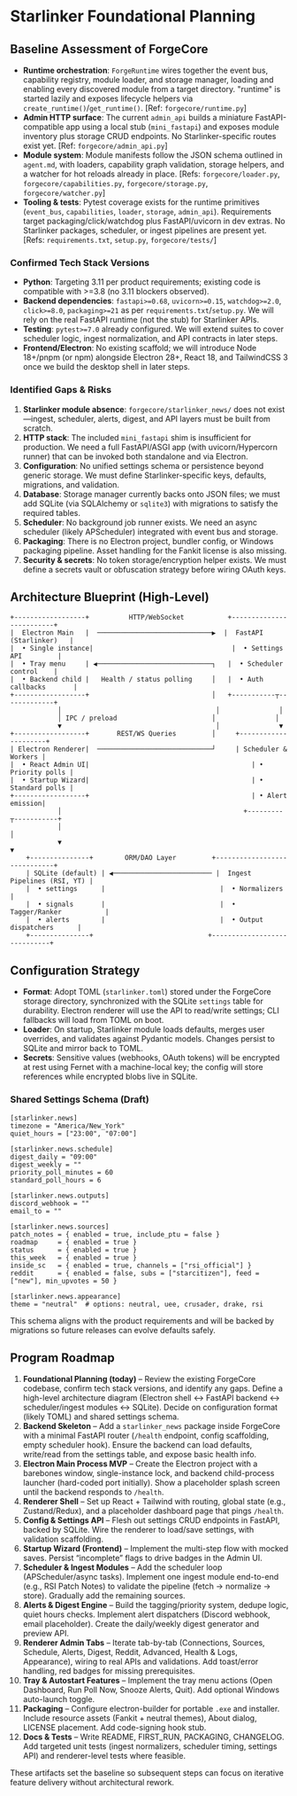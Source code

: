 # Starlinker Foundational Planning

## Baseline Assessment of ForgeCore
- **Runtime orchestration**: `ForgeRuntime` wires together the event bus, capability registry, module loader, and storage manager, loading and enabling every discovered module from a target directory. "runtime" is started lazily and exposes lifecycle helpers via `create_runtime()`/`get_runtime()`. [Ref: `forgecore/runtime.py`]
- **Admin HTTP surface**: The current `admin_api` builds a miniature FastAPI-compatible app using a local stub (`mini_fastapi`) and exposes module inventory plus storage CRUD endpoints. No Starlinker-specific routes exist yet. [Ref: `forgecore/admin_api.py`]
- **Module system**: Module manifests follow the JSON schema outlined in `agent.md`, with loaders, capability graph validation, storage helpers, and a watcher for hot reloads already in place. [Refs: `forgecore/loader.py`, `forgecore/capabilities.py`, `forgecore/storage.py`, `forgecore/watcher.py`]
- **Tooling & tests**: Pytest coverage exists for the runtime primitives (`event_bus`, `capabilities`, `loader`, `storage`, `admin_api`). Requirements target packaging/click/watchdog plus FastAPI/uvicorn in dev extras. No Starlinker packages, scheduler, or ingest pipelines are present yet. [Refs: `requirements.txt`, `setup.py`, `forgecore/tests/`]

### Confirmed Tech Stack Versions
- **Python**: Targeting 3.11 per product requirements; existing code is compatible with >=3.8 (no 3.11 blockers observed).
- **Backend dependencies**: `fastapi>=0.68`, `uvicorn>=0.15`, `watchdog>=2.0`, `click>=8.0`, `packaging>=21` as per `requirements.txt`/`setup.py`. We will rely on the real FastAPI runtime (not the stub) for Starlinker APIs.
- **Testing**: `pytest>=7.0` already configured. We will extend suites to cover scheduler logic, ingest normalization, and API contracts in later steps.
- **Frontend/Electron**: No existing scaffold; we will introduce Node 18+/pnpm (or npm) alongside Electron 28+, React 18, and TailwindCSS 3 once we build the desktop shell in later steps.

### Identified Gaps & Risks
1. **Starlinker module absence**: `forgecore/starlinker_news/` does not exist—ingest, scheduler, alerts, digest, and API layers must be built from scratch.
2. **HTTP stack**: The included `mini_fastapi` shim is insufficient for production. We need a full FastAPI/ASGI app (with uvicorn/Hypercorn runner) that can be invoked both standalone and via Electron.
3. **Configuration**: No unified settings schema or persistence beyond generic storage. We must define Starlinker-specific keys, defaults, migrations, and validation.
4. **Database**: Storage manager currently backs onto JSON files; we must add SQLite (via SQLAlchemy or `sqlite3`) with migrations to satisfy the required tables.
5. **Scheduler**: No background job runner exists. We need an async scheduler (likely APScheduler) integrated with event bus and storage.
6. **Packaging**: There is no Electron project, bundler config, or Windows packaging pipeline. Asset handling for the Fankit license is also missing.
7. **Security & secrets**: No token storage/encryption helper exists. We must define a secrets vault or obfuscation strategy before wiring OAuth keys.

## Architecture Blueprint (High-Level)
```
+------------------+          HTTP/WebSocket           +-------------------------+
|  Electron Main   |  ─────────────────────────────▶  |  FastAPI (Starlinker)   |
|  • Single instance|                                   |  • Settings API         |
|  • Tray menu     | ◀─────────────────────────────┐   |  • Scheduler control    |
|  • Backend child |   Health / status polling     │   |  • Auth callbacks       |
+------------------+                               │   +-----------┬-------------+
            │                                       │               │
            │ IPC / preload                        │               │
            ▼                                       │               ▼
+------------------+       REST/WS Queries         │     +---------------------+
| Electron Renderer|  ─────────────────────────────┘     | Scheduler & Workers |
|  • React Admin UI|                                         | • Priority polls |
|  • Startup Wizard|                                         | • Standard polls |
+------------------+                                         | • Alert emission|
            │                                              +---------┬-----------+
            │                                                          │
            ▼                                                          ▼
    +---------------+        ORM/DAO Layer         +-----------------------------+
    | SQLite (default) | ◀───────────────────────── |  Ingest Pipelines (RSI, YT) |
    |  • settings      |                             |  • Normalizers             |
    |  • signals       |                             |  • Tagger/Ranker           |
    |  • alerts        |                             |  • Output dispatchers      |
    +---------------+                             +-----------------------------+
```

## Configuration Strategy
- **Format**: Adopt TOML (`starlinker.toml`) stored under the ForgeCore storage directory, synchronized with the SQLite `settings` table for durability. Electron renderer will use the API to read/write settings; CLI fallbacks will load from TOML on boot.
- **Loader**: On startup, Starlinker module loads defaults, merges user overrides, and validates against Pydantic models. Changes persist to SQLite and mirror back to TOML.
- **Secrets**: Sensitive values (webhooks, OAuth tokens) will be encrypted at rest using Fernet with a machine-local key; the config will store references while encrypted blobs live in SQLite.

### Shared Settings Schema (Draft)
```
[starlinker.news]
timezone = "America/New_York"
quiet_hours = ["23:00", "07:00"]

[starlinker.news.schedule]
digest_daily = "09:00"
digest_weekly = ""
priority_poll_minutes = 60
standard_poll_hours = 6

[starlinker.news.outputs]
discord_webhook = ""
email_to = ""

[starlinker.news.sources]
patch_notes = { enabled = true, include_ptu = false }
roadmap     = { enabled = true }
status      = { enabled = true }
this_week   = { enabled = true }
inside_sc   = { enabled = true, channels = ["rsi_official"] }
reddit      = { enabled = false, subs = ["starcitizen"], feed = ["new"], min_upvotes = 50 }

[starlinker.news.appearance]
theme = "neutral"  # options: neutral, uee, crusader, drake, rsi
```
This schema aligns with the product requirements and will be backed by migrations so future releases can evolve defaults safely.

## Program Roadmap
1. **Foundational Planning (today)** – Review the existing ForgeCore codebase, confirm tech stack versions, and identify any gaps. Define a high-level architecture diagram (Electron shell ↔ FastAPI backend ↔ scheduler/ingest modules ↔ SQLite). Decide on configuration format (likely TOML) and shared settings schema.
2. **Backend Skeleton** – Add a `starlinker_news` package inside ForgeCore with a minimal FastAPI router (`/health` endpoint, config scaffolding, empty scheduler hook). Ensure the backend can load defaults, write/read from the settings table, and expose basic health info.
3. **Electron Main Process MVP** – Create the Electron project with a barebones window, single-instance lock, and backend child-process launcher (hard-coded port initially). Show a placeholder splash screen until the backend responds to `/health`.
4. **Renderer Shell** – Set up React + Tailwind with routing, global state (e.g., Zustand/Redux), and a placeholder dashboard page that pings `/health`.
5. **Config & Settings API** – Flesh out settings CRUD endpoints in FastAPI, backed by SQLite. Wire the renderer to load/save settings, with validation scaffolding.
6. **Startup Wizard (Frontend)** – Implement the multi-step flow with mocked saves. Persist “incomplete” flags to drive badges in the Admin UI.
7. **Scheduler & Ingest Modules** – Add the scheduler loop (APScheduler/async tasks). Implement one ingest module end-to-end (e.g., RSI Patch Notes) to validate the pipeline (fetch → normalize → store). Gradually add the remaining sources.
8. **Alerts & Digest Engine** – Build the tagging/priority system, dedupe logic, quiet hours checks. Implement alert dispatchers (Discord webhook, email placeholder). Create the daily/weekly digest generator and preview API.
9. **Renderer Admin Tabs** – Iterate tab-by-tab (Connections, Sources, Schedule, Alerts, Digest, Reddit, Advanced, Health & Logs, Appearance), wiring to real APIs and validations. Add toast/error handling, red badges for missing prerequisites.
10. **Tray & Autostart Features** – Implement the tray menu actions (Open Dashboard, Run Poll Now, Snooze Alerts, Quit). Add optional Windows auto-launch toggle.
11. **Packaging** – Configure electron-builder for portable `.exe` and installer. Include resource assets (Fankit + neutral themes), About dialog, LICENSE placement. Add code-signing hook stub.
12. **Docs & Tests** – Write README, FIRST_RUN, PACKAGING, CHANGELOG. Add targeted unit tests (ingest normalizers, scheduler timing, settings API) and renderer-level tests where feasible.

These artifacts set the baseline so subsequent steps can focus on iterative feature delivery without architectural rework.
